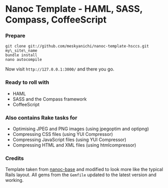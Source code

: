 # Nanoc Template - HAML, SASS, Compass, CoffeeScript

### Prepare

    git clone git://github.com/meskyanichi/nanoc-template-hsccs.git my\_site\_name
    bundle install
    nano autocompile

Now visit `http://127.0.0.1:3000/` and there you go.

### Ready to roll with

* HAML
* SASS and the Compass framework
* CoffeeScript

### Also contains Rake tasks for

* Optimising JPEG and PNG images (using jpegoptim and optipng)
* Compressing CSS files (using YUI Compressor)
* Compressing JavaScript files (using YUI Compressor)
* Compressing HTML and XML files (using htmlcompressor)

### Credits

Template taken from [nanoc-base](https://github.com/johngrimes/nanoc-base) and modified to look more like the typical Rails layout. All gems from the `Gemfile` updated to the latest version and working.